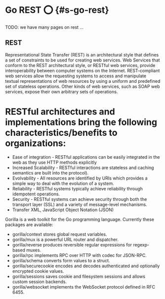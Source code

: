 # Go REST :o: {#s-go-rest}

TODO: we have many pages on rest ... 

## REST

Representational State Transfer (REST) is an architectural style that defines a set of constraints to be used for creating web services. Web Services that conform to the REST architectural style, or RESTful web services, provide interoperability between computer systems on the Internet. REST-compliant web services allow the requesting systems to access and manipulate textual representations of web resources by using a uniform and predefined set of stateless operations. Other kinds of web services, such as SOAP web services, expose their own arbitrary sets of operations.

# RESTful architectures and implementations bring the following characteristics/benefits to organizations:

* Ease of integration - RESTful applications can be easily integrated in the web as they use HTTP methods explicitly
* Increased Scalability - RESTful interactions are stateless and caching semantics are built into the protocol). 
* Evolvability - All resources are identified by URIs which provides a simple way to deal with the evolution of a system. 
* Reliability - RESTful systems typically achieve reliability through idempotent operations.
* Security - RESTful systems can achieve security through both the transport layer (SSL) and a variety of message-level mechanisms.
* Transfer XML, JavaScript Object Notation (JSON)











Gorilla is a web toolkit for the Go programming language. Currently these packages are available:

* gorilla/context stores global request variables.
* gorilla/mux is a powerful URL router and dispatcher.
* gorilla/reverse produces reversible regular expressions for regexp-based muxes.
* gorilla/rpc implements RPC over HTTP with codec for JSON-RPC.
* gorilla/schema converts form values to a struct.
* gorilla/securecookie encodes and decodes authenticated and optionally encrypted cookie values.
* gorilla/sessions saves cookie and filesystem sessions and allows custom session backends.
* gorilla/websocket implements the WebSocket protocol defined in RFC 6455.


